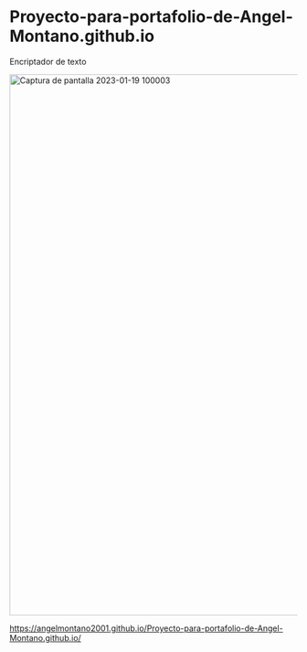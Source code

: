 # Proyecto-para-portafolio-de-Angel-Montano.github.io
Encriptador de texto

<img width="948" alt="Captura de pantalla 2023-01-19 100003" src="https://user-images.githubusercontent.com/119120543/213491499-70d3c84f-b253-4ce4-bc54-0d8a7c9817b2.png">


https://angelmontano2001.github.io/Proyecto-para-portafolio-de-Angel-Montano.github.io/
